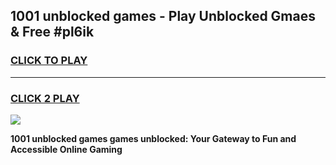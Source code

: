 
## 1001 unblocked games - Play Unblocked Gmaes & Free #pl6ik
<h3>
<a href="https://news.freeplayer.one?title=1001_unblocked_games&ref=03M">CLICK TO PLAY</a></h3>
<hr>

<h3>
<a href="https://news.freeplayer.one?title=1001_unblocked_games&ref=03M">CLICK 2 PLAY</a>
  
</h3>

<a href="https://news.freeplayer.one?title=1001_unblocked_games&ref=03M"><img src="https://clearcache.store/games.png"></a>


**1001 unblocked games games unblocked: Your Gateway to Fun and Accessible Online Gaming**
